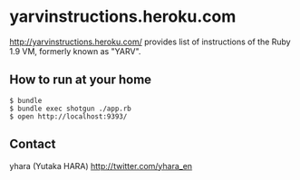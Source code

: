 yarvinstructions.heroku.com
===========================

http://yarvinstructions.heroku.com/ provides list of
instructions of the Ruby 1.9 VM, formerly known as "YARV".

How to run at your home
-----------------------

    $ bundle
    $ bundle exec shotgun ./app.rb
    $ open http://localhost:9393/

Contact
-------

yhara (Yutaka HARA)
http://twitter.com/yhara_en
